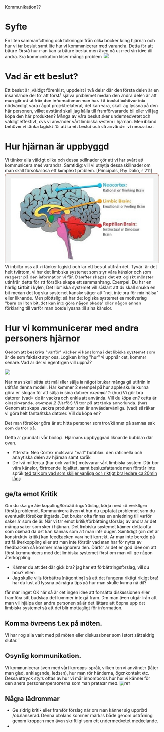 
Kommunikation??


# Syfte
En liten sammanfattning och tolkningar från olika böcker kring hjärnan och hur vi tar beslut samt lite hur vi kommunicerar med varandra. Detta för att bättre förstå hur man kan ta bättre beslut men även nå ut med sin idee till andra.
Bra kommunikation löser många problem:
![](/images/kommunikation_mål.svg)

# Vad är ett beslut?
Ett beslut är ,väldigt förenklat, uppdelat i två delar där den första delen är en insamlande del för att förstå själva problemet medan den andra delen är att man gör ett utifrån den informationen man har.
Ett beslut behöver inte nödvändigt vara något projektrelaterat, det kan vara, skall jag lyssna på den här personen, vilket avstånd skall jag hålla till framförvarande bil eller vill jag köpa den här produkten? Många av våra beslut sker undermedvetet och väldigt effektivt, dvs vi använder vårt limbiska system i hjärnan. Men ibland behöver vi tänka logiskt för att ta ett beslut och då använder vi neocortex.

# Hur hjärnan är uppbyggd
Vi tänker alla väldigt olika och dessa skillnader gör att vi har svårt att kommunicera med varandra. Samtidigt vill vi utnytja dessa skillnader om man skall försöka lösa ett komplext problem. [Principals, Ray Dalio, s 211]
![](/images/Reptilian-limbic-brain-and-neocortex.png)
Vi inbillar oss att vi tänker logiskt och tar ett beslut utifrån det. Tyvärr är det helt tvärtom, vi har det limbiska systemet som styr våra känslor och som reagerar på den information vi får. Därefter skapas det ett logiskt mönster utinfrån detta för att försöka skapa ett sammanhang.
Exempel. Du har en härlig tårtbit i kylen, Det libmiska systemet vill såklart att du skall smaka en bit medan det logiska systemet kanske säger att "nej, inte bra för min hälsa" eller liknande. Men plöttsligt så har det logiska systemet en motivering "bara en liten bit, det kan inte göra någon skada" eller någon annan förklaring till varför man borde lyssna till sina känslor.

# Hur vi kommunicerar med andra personers hjärnor
Genom att beskriva "varför" väcker vi känslorna i det libiska systemet som är de som faktiskt styr oss. Logiken kring "hur" vi uppnår det, kommer senare.
Vad är det vi egentligen vill uppnå?

![](/images/varför_hur_vad.svg)

När man skall sätta ett mål eller sälja in något brukar många gå utifrån in utifrån denna modell. Här kommer 2 exempel på hur apple skulle kunna göra en slogan för att sälja in sina datorer
   *exempel 1*: (hur) Vi gör bra datorer, (vad= de är vackra och enkla att använda. Vill du köpa en?
 detta är oinspirerande.
 *exempel 2* (Varför) Vi tror på att tänka annorlunda. (hur) Genom att skapa vackra produkter som är användarvänliga. (vad) så råkar vi göra helt fantasitska datorer. Vill du köpa en?
 
Det man försöker göra är att hitta personer som tror/känner på samma sak som du tror på.

Detta är grundat i vår biologi.
Hjärnans uppbyggnad liknande bubblan där ovan.
- Yttersta: Neo Cortex motsvara "vad" bubblan. den rationella och analytiska delen av hjärnan samt språk
- De två mittersta (hur  och varför) motsvarar vårt limbiska system. Där bor våra känslor, förtroende, lojalitet, samt beslutsfattande men förstår inte språk
[ted talk om vad som skiljer vanliga och riktigt bra ledare ca 20min lång](https://www.youtube.com/watch?v=qp0HIF3SfI4)

## ge/ta emot Kritik
Om du ska ge återkoppling/förbättringsfröslag, börja med att verkligen förstå problemet. Kommunicera även ut hur du uppfatat problemet som du eventuellt försöker åtgärda. Det brukar ofta finnas en anledning till varför saker är som de är.
När vi tar emot kritik/förbättringsförslag av andra är det många saker som sker i hjärnan. Det limbiska systemet känner detta ofta som obehad då det kan kännas som att man inte duger. Samtidigt (om det är konstruktiv kritik) kan feedbacken vara helt korrekt. Är man inte beredd på att få återkoppling eller att man inte förstår vad man har för nytta av feedbacken så kommer man ignorera den.
Därför är det en god idee om att först kommunicera med det limbiska systemet först om man vill ge någon återkoppling:
- Känner du att det där gick bra? jag har ett förbättringsförslag, vill du höra?
eller:
- Jag skulle vilja förbättra [någonting] så att det fungerar riktigt riktigt bra! har du lust att lyssna på några tips på hur man skulle kunna nå dit?

får man inget OK här så är det ingen idee att fortsätta diskussionen eller framföra sitt budskap det kommer inte gå fram. Om man även utgår från att man vill hjälpa den andra personen så är det lättare att öppna upp det limbiska systemet så att det blir mottagligt för information.


## Komma övreens t.ex på möten.
VI har nog alla varit med på möten eller diskussioner som i stort sätt aldrig slutar.¨

## Osynlig kommunikation.
Vi kommunicerar även med vårt koropps-språk, vilken ton vi använder (låter man glad, anklagande, ledsen), hur man rör händerna, ögonkontakt etc. Dessa uttryck styrs oftas av hur vi mår innombords hur hur vi känner för den andra personen/personerna som man pratatar med.
![ref](https://haiilo.com/blog/top-5-communication-skills-and-how-to-improve-them/)
## Några lädrommar

- Ge aldrig kritik eller framför förslag när om  man känner sig upprörd /obalanserad. Denna obalans kommer märkas både genom ustrålning genom kroppen men även skriftligt som ett undermedvetet meddelande.
- 


